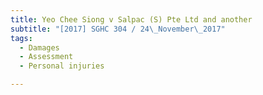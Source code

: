 ```yaml
---
title: Yeo Chee Siong v Salpac (S) Pte Ltd and another 
subtitle: "[2017] SGHC 304 / 24\_November\_2017"
tags:
  - Damages
  - Assessment
  - Personal injuries

---
```


